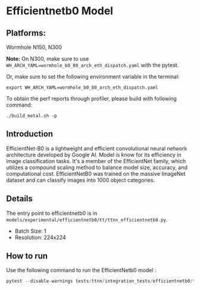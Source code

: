 # Efficientnetb0 Model

## Platforms:
Wormhole N150, N300

**Note:** On N300, make sure to use `WH_ARCH_YAML=wormhole_b0_80_arch_eth_dispatch.yaml` with the pytest.

Or, make sure to set the following environment variable in the terminal:
```
export WH_ARCH_YAML=wormhole_b0_80_arch_eth_dispatch.yaml
```

To obtain the perf reports through profiler, please build with following command:
```
./build_metal.sh -p
```

## Introduction
EfficientNet-B0 is a lightweight and efficient convolutional neural network architecture developed by Google AI. Model is know for its efficiency in image classification tasks. It's a member of the EfficientNet family, which utilizes a compound scaling method to balance model size, accuracy, and computational cost. EfficientNetB0 was trained on the massive ImageNet dataset and can classify images into 1000 object categories.

## Details
The entry point to efficientnetb0 is in `models/experimental/efficientnetb0/tt/ttnn_efficientnetb0.py`.
- Batch Size: 1
- Resolution: 224x224

## How to run
Use the following command to run the EfficientNetb0 model :
```python
pytest --disable-warnings tests/ttnn/integration_tests/efficientnetb0/test_ttnn_efficientnetb0.py
```
